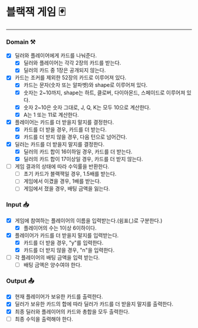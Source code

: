# 블랙잭 게임 🃏

---

### Domain ⚒️

- [x] 딜러와 플레이어에게 카드를 나눠준다.
    - [x] 딜러와 플레이어는 각각 2장의 카드를 받는다.
    - [x] 딜러의 카드 중 1장은 공개되지 않는다.
- [x] 카드는 조커를 제외한 52장의 카드로 이루어져 있다.
    - [x] 카드는 문자(숫자 또는 알파벳)와 shape로 이루어져 있다.
    - [x] 숫자는 2~10까지, shape는 하트, 클로버, 다이아몬드, 스페이드로 이루어져 있다.
    - [x] 숫자 2~10은 숫자 그대로, J, Q, K는 모두 10으로 계산한다.
    - [x] A는 1 또는 11로 계산한다.
- [x] 플레이어는 카드를 더 받을지 말지를 결정한다.
    - [x] 카드를 더 받을 경우, 카드를 더 받는다.
    - [x] 카드를 더 받지 않을 경우, 다음 턴으로 넘어간다.
- [x] 딜러는 카드를 더 받을지 말지를 결정한다.
    - [x] 딜러의 카드 합이 16이하일 경우, 카드를 더 받는다.
    - [x] 딜러의 카드 합이 17이상일 경우, 카드를 더 받지 않는다.
- [ ] 게임 결과의 상태에 따라 수익률을 반환한다.
    - [ ] 초기 카드가 블랙잭일 경우, 1.5배를 받는다.
    - [ ] 게임에서 이겼을 경우, 1배를 받는다.
    - [ ] 게임에서 졌을 경우, 배팅 금액을 잃는다.

### Input 📥

-[x] 게임에 참여하는 플레이어의 이름을 입력받는다.(쉼표(,)로 구분한다.)
    - [x] 플레이어의 수는 1이상 6이하이다.
- [x] 플레이어가 카드를 더 받을지 말지를 입력받는다.
    - [x] 카드를 더 받을 경우, "y"를 입력한다.
    - [x] 카드를 더 받지 않을 경우, "n"을 입력한다.
- [ ] 각 플레이어의 배팅 금액을 입력 받는다.
    - [ ] 배팅 금액은 양수여야 한다.  

### Output 📤

- [x] 현재 플레이어가 보유한 카드를 출력한다.
- [x] 딜러가 보유한 카드의 합에 따라 딜러가 카드를 더 받을지 말지를 출력한다.
- [x] 최종 딜러와 플레이어의 카드와 총합을 모두 출력한다.
- [ ] 최종 수익을 출력해야 한다.
